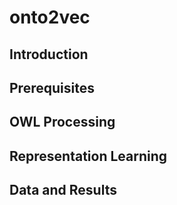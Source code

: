 # onto2vec
## Introduction
## Prerequisites
## OWL Processing 
## Representation Learning 
## Data and Results
